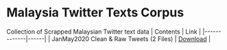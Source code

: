 # Malaysia Twitter Texts Corpus
Collection of Scrapped Malaysian Twitter text data
| Contents | Link |
|-------------|------|
| JanMay2020 Clean & Raw Tweets (2 Files) | [Download](https://mega.nz/folder/LYgXnbTL#QWuA_HrsZELF6Bs1-ZMK0g) |
